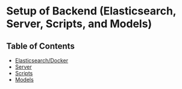 # Setup of Backend (Elasticsearch, Server, Scripts, and Models)

## Table of Contents

- [Elasticsearch/Docker](./config/README.md)
- [Server](./server/README.md)
- [Scripts](./scripts/README.md)
- [Models](./lbnlp/README.md)
